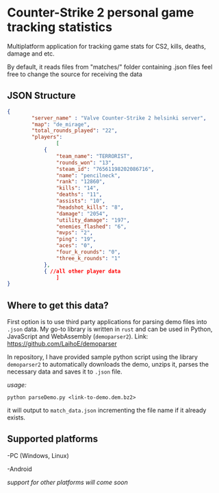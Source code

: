 # Counter-Strike 2 personal game tracking statistics

Multiplatform application for tracking game stats for CS2, kills, deaths, damage and etc.

By default, it reads files from "matches/" folder containing .json files feel free to change the source for receiving the data

## JSON Structure
```JSON
{
        "server_name" : "Valve Counter-Strike 2 helsinki server",
        "map": "de_mirage",
        "total_rounds_played": "22",
        "players": 
                [
            {
                "team_name": "TERRORIST",
                "rounds_won": "13",
                "steam_id": "76561198202086716",
                "name": "pencilneck",
                "rank": "12860",
                "kills": "14",
                "deaths": "11",
                "assists": "10",
                "headshot_kills": "8",
                "damage": "2054",
                "utility_damage": "197",
                "enemies_flashed": "6",
                "mvps": "2",
                "ping": "19",
                "aces": "0",
                "four_k_rounds": "0",
                "three_k_rounds": "1"
            },
            { //all other player data
                ]
}
```

## Where to get this data?
First option is to use third party applications for parsing demo files into `.json` data. My go-to library is written in `rust` and can be used in Python, JavaScript and WebAssembly (`demoparser2`). Link: https://github.com/LaihoE/demoparser

In repository, I have provided sample python script using the library `demoparser2` to automatically downloads the demo, unzips it, parses the necessary data and saves it to `.json` file.

*usage:*
```terminal
python parseDemo.py <link-to-demo.dem.bz2>
```

it will output to `match_data.json` incrementing the file name if it already exists.

## Supported platforms

-PC (Windows, Linux)

-Android

*support for other platforms will come soon*
